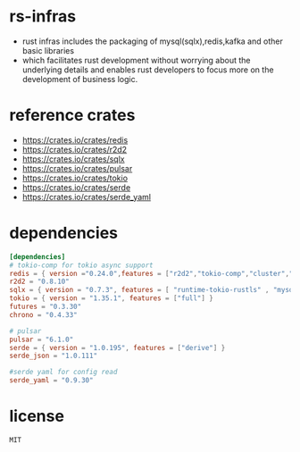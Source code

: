 # rs-infras
- rust infras includes the packaging of mysql(sqlx),redis,kafka and other basic libraries
- which facilitates rust development without worrying about the underlying details and enables rust developers to focus more on the development of business logic.

# reference crates
- https://crates.io/crates/redis
- https://crates.io/crates/r2d2
- https://crates.io/crates/sqlx
- https://crates.io/crates/pulsar
- https://crates.io/crates/tokio
- https://crates.io/crates/serde
- https://crates.io/crates/serde_yaml

# dependencies
```toml
[dependencies]
# tokio-comp for tokio async support
redis = { version ="0.24.0",features = ["r2d2","tokio-comp","cluster","cluster-async","json"]}
r2d2 = "0.8.10"
sqlx = { version = "0.7.3", features = [ "runtime-tokio-rustls" , "mysql","chrono"] }
tokio = { version = "1.35.1", features = ["full"] }
futures = "0.3.30"
chrono = "0.4.33"

# pulsar
pulsar = "6.1.0"
serde = { version = "1.0.195", features = ["derive"] }
serde_json = "1.0.111"

#serde yaml for config read
serde_yaml = "0.9.30"
```

# license
    MIT
